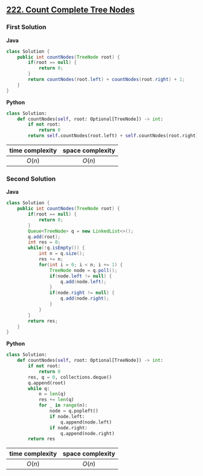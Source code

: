 ## [222. Count Complete Tree Nodes](https://leetcode.cn/problems/count-complete-tree-nodes/)

### First Solution

**Java**

```java
class Solution {
    public int countNodes(TreeNode root) {
        if(root == null) {
            return 0;
        }
        return countNodes(root.left) + countNodes(root.right) + 1;
    }
}
```
**Python**
```python
class Solution:
    def countNodes(self, root: Optional[TreeNode]) -> int:
        if not root:
            return 0
        return self.countNodes(root.left) + self.countNodes(root.right) + 1
```

|time complexity|space complexity|
|:-------------:|:--------------:|
|$O(n)$         |$O(n)$          |

### Second Solution

**Java**

```java
class Solution {
    public int countNodes(TreeNode root) {
        if(root == null) {
            return 0;
        }
        Queue<TreeNode> q = new LinkedList<>();
        q.add(root);
        int res = 0;
        while(!q.isEmpty()) {
            int n = q.size();
            res += n;
            for(int i = 0; i < n; i += 1) {
                TreeNode node = q.poll();
                if(node.left != null) {
                    q.add(node.left);
                }
                if(node.right != null) {
                    q.add(node.right);
                }
            }
        }
        return res;
    }
}
```
**Python**
```python
class Solution:
    def countNodes(self, root: Optional[TreeNode]) -> int:
        if not root:
            return 0
        res, q = 0, collections.deque()
        q.append(root)
        while q:
            n = len(q)
            res += len(q)
            for _ in range(n):
                node = q.popleft()
                if node.left: 
                    q.append(node.left)
                if node.right: 
                    q.append(node.right)
        return res
```

|time complexity|space complexity|
|:-------------:|:--------------:|
|$O(n)$         |$O(n)$          |